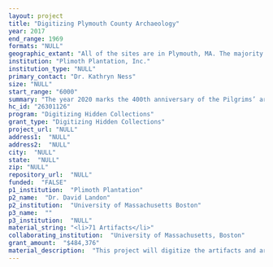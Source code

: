 ```yaml
--- 
layout: project 
title: "Digitizing Plymouth County Archaeology"
year: 2017
end_range: 1969
formats: "NULL"
geographic_extant: "All of the sites are in Plymouth, MA. The majority of them (Eel River Farm, Spring, and Robert Bartlett) are on private property without significant buildings. The fourth site (Dexter Shoe Store) is in downtown Plymouth, which is difficult to excavate without major disruption to local businesses and residents."
institution: "Plimoth Plantation, Inc."
institution_type: "NULL"
primary_contact: "Dr. Kathryn Ness"
size: "NULL"
start_range: "6000"
summary: "The year 2020 marks the 400th anniversary of the Pilgrims’ arrival in Plymouth, Massachusetts aboard Mayflower. This nationally significant anniversary commemorates the establishment of the first successful European colony in America, and highlights the significance of the Mayflower Compact- a governing covenant that was a precursor to the Constitution of the United States. Digitizing Plymouth County Archaeology is a three-year collaboration between Plimoth Plantation, Inc. and the University of Massachusetts, Boston (UMass), which will result in the digitization of three nationally significant archaeological collections from 17th-century Plymouth Colony and pre-contact Native homelands. Once digitized, these collections will be searchable online and will include printable, 3D renderings of significant artifacts from each collection, allowing them to be studied and printed in 3D by schools, scholars, museums and libraries to glean further insight as to how Native people and the colonists co-existed in early America."
hc_id: "26301126"
program: "Digitizing Hidden Collections"
grant_type: "Digitizing Hidden Collections"
project_url: "NULL"
address1:  "NULL"
address2:  "NULL"
city:  "NULL"
state:  "NULL"
zip: "NULL"
repository_url:  "NULL"
funded:  "FALSE"
p1_institution:  "Plimoth Plantation"
p2_name:  "Dr. David Landon"
p2_institution:  "University of Massachusetts Boston"
p3_name:  ""
p3_institution:  "NULL"
material_string: "<li>71 Artifacts</li>"
collaborating_institution:  "University of Massachusetts, Boston"
grant_amount:  "$484,376"
material_description:  "This project will digitize the artifacts and archaeological excavation records for the Eel River Farm and Spring Sites (19 PL 521 and 19 PL 522), the Robert Bartlett Site (C4) and the Dexter Shoe Store Site (C13 and C13A), all located in Plymouth, MA. The Eel River Farm and Spring Sites illuminate Native American activities in the area both before and after the Europeans’ arrival. Excavated by Dr. Barbara Luedtke and University of Massachusetts between 1991 and 2006, this collection provides evidence of late Archaic, early, middle, and late Woodland, and Contact Period occupation of a Native site almost three miles away from the original 1620s English settlement and next to a 1630s English garrison. The Robert Bartlett Site, in contrast,was excavated by Dr. James Deetz, one of the most influential early historical archaeologists, in 1959. This site features some 17th century elements that are associated with Robert Bartlett III, whose grandfather arrived in Plymouth in 1623. The third collection, from the Dexter Shoe Store Site in downtown Plymouth, was also excavated by Deetz and represents the town’s 18th and 19th-century history and offers insight into how the town developed on top of the remains of the original 1620s settlement. Combined, these sites offer unique insight into life before and after the Mayflower’s arrival from both the English and Native perspectives and provide important information regarding the development of the town and how subsequent activities and urban renewal impacted the remains of the earliest permanent European settlement in New England."
---
```

